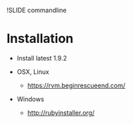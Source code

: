 !SLIDE commandline
# Installation

* Install latest 1.9.2

* OSX, Linux
  * https://rvm.beginrescueend.com/

* Windows
  * http://rubyinstaller.org/
  

